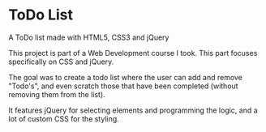# ToDo List
A ToDo list made with HTML5, CSS3 and jQuery

This project is part of a Web Development course I took. This part focuses specifically on CSS and jQuery.

The goal was to create a todo list where the user can add and remove "Todo's", and even scratch those that have been completed (without removing them from the list).

It features jQuery for selecting elements and programming the logic, and a lot of custom CSS for the styling.
